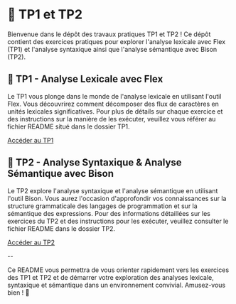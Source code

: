 # 📘 TP1 et TP2

Bienvenue dans le dépôt des travaux pratiques TP1 et TP2 ! Ce dépôt contient des exercices pratiques pour explorer l'analyse lexicale avec Flex (TP1) et l'analyse syntaxique ainsi que l'analyse sémantique avec Bison (TP2).

## 📂 TP1 - Analyse Lexicale avec Flex

Le TP1 vous plonge dans le monde de l'analyse lexicale en utilisant l'outil Flex. Vous découvrirez comment décomposer des flux de caractères en unités lexicales significatives. Pour plus de détails sur chaque exercice et des instructions sur la manière de les exécuter, veuillez vous référer au fichier README situé dans le dossier TP1.

[Accéder au TP1](./TP1/README.md)

## 📂 TP2 - Analyse Syntaxique & Analyse Sémantique avec Bison

Le TP2 explore l'analyse syntaxique et l'analyse sémantique en utilisant l'outil Bison. Vous aurez l'occasion d'approfondir vos connaissances sur la structure grammaticale des langages de programmation et sur la sémantique des expressions. Pour des informations détaillées sur les exercices du TP2 et des instructions pour les exécuter, veuillez consulter le fichier README dans le dossier TP2.

[Accéder au TP2](./TP2/README.md)

--

Ce README vous permettra de vous orienter rapidement vers les exercices des TP1 et TP2 et de démarrer votre exploration des analyses lexicale, syntaxique et sémantique dans un environnement convivial. Amusez-vous bien ! 🚀